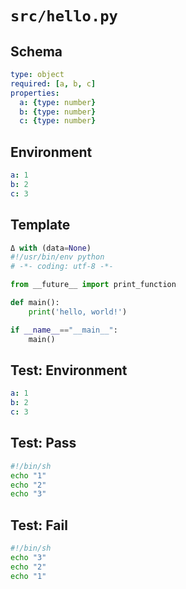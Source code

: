 # `src/hello.py`

## Schema

```yaml
type: object
required: [a, b, c]
properties:
  a: {type: number}
  b: {type: number}
  c: {type: number}
```

## Environment

```yaml
a: 1
b: 2
c: 3
```

## Template

```python
Δ with (data=None)
#!/usr/bin/env python
# -*- coding: utf-8 -*-

from __future__ import print_function

def main():
    print('hello, world!')

if __name__=="__main__":
    main()
```

## Test: Environment

```yaml
a: 1
b: 2
c: 3
```

## Test: Pass

```sh
#!/bin/sh
echo "1"
echo "2"
echo "3"
```

## Test: Fail

```sh
#!/bin/sh
echo "3"
echo "2"
echo "1"
```
